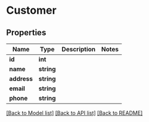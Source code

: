 # Customer

## Properties
Name | Type | Description | Notes
------------ | ------------- | ------------- | -------------
**id** | **int** |  | 
**name** | **string** |  | 
**address** | **string** |  | 
**email** | **string** |  | 
**phone** | **string** |  | 

[[Back to Model list]](../README.md#documentation-for-models) [[Back to API list]](../README.md#documentation-for-api-endpoints) [[Back to README]](../README.md)


